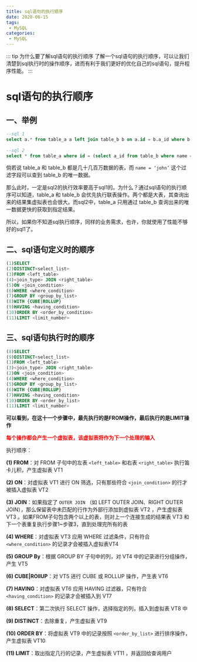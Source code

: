 ```yaml
---
title: sql语句的执行顺序
date: 2020-06-15
tags: 
 - MySQL
categories:
 - MySQL
---
```


::: tip 为什么要了解sql语句的执行顺序
了解一个sql语句的执行顺序，可以让我们清楚到sql执行时的操作顺序，进而有利于我们更好的优化自己的sql语句，提升程序性能。
:::

# sql语句的执行顺序

## 一、举例

```sql
--sql 1
select a.* from table_a a left join table_b b on a.id = b.a_id where b.name = 'john';
 
--sql 2
select * from table_a where id = (select a_id from table_b where name = 'john');
```

倘若说 table_a 和 table_b 都是几十几百万数据的表，而 `name = ‘john’` 这个过滤字段可以查到 table_b 的唯一数据。

那么此时，一定是sql2的执行效率要高于sql1的。为什么？通过sql语句的执行顺序可以知道，table_a 和 table_b 会优先执行联表操作。两个都是大表，其查询出来的结果集虚拟表也会很大。而sql2中，table_a 只用通过 table_b 查询出来的唯一数据更快的获取到指定结果。

所以，如果你不知道sql执行顺序，同样的业务需求，也许，你就使用了性能不够好的sql1了。

## 二、sql语句定义时的顺序

```sql
(1)SELECT
(2)DISTINCT<select_list>
(3)FROM <left_table>
(4)<join_type> JOIN <right_table>
(5)ON <join_condition>
(6)WHERE <where_condition>
(7)GROUP BY <group_by_list>
(8)WITH {CUBE|ROLLUP}
(9)HAVING <having_condition>
(10)ORDER BY <order_by_condition>
(11)LIMIT <limit_number>
```

## 三、sql语句执行时的顺序

```sql
(8)SELECT
(9)DISTINCT<select_list>
(1)FROM <left_table>
(3)<join_type> JOIN <right_table>
(2)ON <join_condition>
(4)WHERE <where_condition>
(5)GROUP BY <group_by_list>
(6)WITH {CUBE|ROLLUP}
(7)HAVING <having_condition>
(10)ORDER BY <order_by_list>
(11)LIMIT <limit_number>
```

**可以看到，在这十一个步骤中，最先执行的是FROM操作，最后执行的是LIMIT操作**

<font color='red'>**每个操作都会产生一个虚拟表，该虚拟表将作为下一个处理的输入**</font>

执行顺序：

**(1) FROM**：对 FROM 子句中的左表 `<left_table>` 和右表 `<right_table>` 执行笛卡儿积，产生虚拟表 VT1

**(2) ON**：对虚拟表 VT1 进行 ON 筛选，只有那些符合 `<join_condition>` 的行才被插入虚拟表 VT2

**(3) JOIN**：如果指定了 `OUTER JOIN` （如 LEFT OUTER JOIN、RIGHT OUTER JOIN），那么保留表中未匹配的行作为外部行添加到虚拟表 VT2 ，产生虚拟表 VT3 。如果FROM子句包含两个以上的表，则对上一个连接生成的结果表 VT3 和下一个表重复执行步骤1~步骤3，直到处理完所有的表

**(4) WHERE**：对虚拟表 VT3 应用 WHERE 过滤条件，只有符合 `<where_condition>` 的记录才会被插入虚拟表VT4

**(5) GROUP By**：根据 GROUP BY 子句中的列，对 VT4 中的记录进行分组操作，产生 VT5

**(6) CUBE|ROllUP**：对 VT5 进行 CUBE 或 ROLLUP 操作，产生表 VT6

**(7) HAVING**：对虚拟表 VT6 应用 HAVING 过滤器，只有符合 `<having_condition>` 的记录才会被插入到 VT7

**(8) SELECT**：第二次执行 SELECT 操作，选择指定的列，插入到虚拟表 VT8 中

**(9) DISTINCT**：去除重复，产生虚拟表 VT9

**(10) ORDER BY**：将虚拟表 VT9 中的记录按照 `<order_by_list>` 进行排序操作，产生虚拟表 VT10

**(11) LIMIT**：取出指定几行的记录，产生虚拟表 VT11 ，并返回给查询用户
